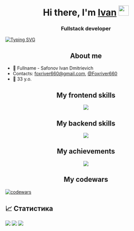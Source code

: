 <h1 align="center">Hi there, I'm <a href="https://github.com/foxriver660" target="_blank">Ivan</a> 
<img src="https://github.com/blackcater/blackcater/raw/main/images/Hi.gif" height="32"/></h1>
<h3 align="center">Fullstack developer</h3>

[![Typing SVG](https://readme-typing-svg.herokuapp.com?color=%2336BCF7&lines=I+like+JavaScript)](https://git.io/typing-svg)

<h2 align="center">About me</h2>

- 👀 Fullname - Safonov Ivan Dmitrievich
- Contacts: foxriver660@gmail.com, [@Foxriver660](https://t.me/Foxriver660)
- 🌱 33 y.o.
  
<h2 align="center">My frontend skills</h2>
<p align="center">
  <a href="https://skillicons.dev">
    <img src="https://skillicons.dev/icons?i=html,css,sass,js,ts,react,redux,nextjs,tailwind,materialui,styledcomponents,vite,webpack,babel,git,jest&perline=8" />
  </a>
</p>
<h2 align="center">My backend skills</h2>
<p align="center">
  <a href="https://skillicons.dev">
    <img src="https://skillicons.dev/icons?i=nodejs,express,nestjs,firebase,mongodb,postgres,docker&perline=8" />
  </a>
</p>

<h2 align="center">My achievements</h2>

<p align="center">
  <img src="https://github-profile-trophy.vercel.app/?username=foxriver660&theme=juicyfresh&no-bg=true" />
</p>



<h2 align="center">My codewars</h2>

[![codewars](https://www.codewars.com/users/foxriver660/badges/large)](https://www.codewars.com/users/foxriver660)  





## 📈 Статистика

![](https://github-profile-summary-cards.vercel.app/api/cards/profile-details?username=Foxriver660&theme=github)
![](https://github-profile-summary-cards.vercel.app/api/cards/most-commit-language?username=Foxriver660&theme=github) ![](https://github-profile-summary-cards.vercel.app/api/cards/stats?username=Foxriver660&theme=github)


 
